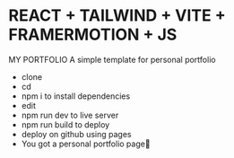 # REACT + TAILWIND + VITE + FRAMERMOTION + JS
MY PORTFOLIO
A simple template for personal portfolio
- clone
- cd
- npm i to install dependencies
- edit
- npm run dev to live server
- npm run build to deploy
- deploy on github using pages
- You got a personal portfolio page🥳

